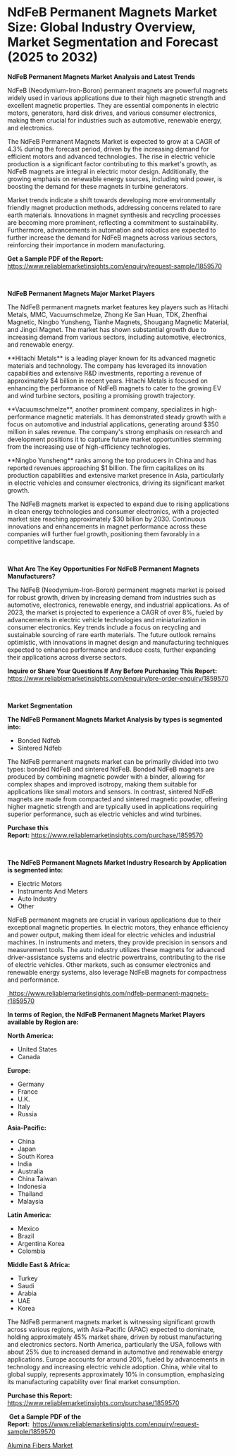 <p><h1>NdFeB Permanent Magnets Market Size: Global Industry Overview, Market Segmentation and Forecast (2025 to 2032)</h1></p><p><strong>NdFeB Permanent Magnets Market Analysis and Latest Trends</strong></p>
<p><p>NdFeB (Neodymium-Iron-Boron) permanent magnets are powerful magnets widely used in various applications due to their high magnetic strength and excellent magnetic properties. They are essential components in electric motors, generators, hard disk drives, and various consumer electronics, making them crucial for industries such as automotive, renewable energy, and electronics.</p><p>The NdFeB Permanent Magnets Market is expected to grow at a CAGR of 4.3% during the forecast period, driven by the increasing demand for efficient motors and advanced technologies. The rise in electric vehicle production is a significant factor contributing to this market's growth, as NdFeB magnets are integral in electric motor design. Additionally, the growing emphasis on renewable energy sources, including wind power, is boosting the demand for these magnets in turbine generators.</p><p>Market trends indicate a shift towards developing more environmentally friendly magnet production methods, addressing concerns related to rare earth materials. Innovations in magnet synthesis and recycling processes are becoming more prominent, reflecting a commitment to sustainability. Furthermore, advancements in automation and robotics are expected to further increase the demand for NdFeB magnets across various sectors, reinforcing their importance in modern manufacturing.</p></p>
<p><strong>Get a Sample PDF of the Report:&nbsp;</strong> <a href="https://www.reliablemarketinsights.com/enquiry/request-sample/1859570?utm_campaign=2441&utm_medium=2&utm_source=Github&utm_content=ia&utm_term=31032025&utm_id=ndfeb-permanent-magnets">https://www.reliablemarketinsights.com/enquiry/request-sample/1859570</a></p>
<p>&nbsp;</p>
<p><strong>NdFeB Permanent Magnets Major Market Players</strong></p>
<p><p>The NdFeB permanent magnets market features key players such as Hitachi Metals, MMC, Vacuumschmelze, Zhong Ke San Huan, TDK, Zhenfhai Magnetic, Ningbo Yunsheng, Tianhe Magnets, Shougang Magnetic Material, and Jingci Magnet. The market has shown substantial growth due to increasing demand from various sectors, including automotive, electronics, and renewable energy.</p><p>**Hitachi Metals** is a leading player known for its advanced magnetic materials and technology. The company has leveraged its innovation capabilities and extensive R&D investments, reporting a revenue of approximately $4 billion in recent years. Hitachi Metals is focused on enhancing the performance of NdFeB magnets to cater to the growing EV and wind turbine sectors, positing a promising growth trajectory.</p><p>**Vacuumschmelze**, another prominent company, specializes in high-performance magnetic materials. It has demonstrated steady growth with a focus on automotive and industrial applications, generating around $350 million in sales revenue. The company's strong emphasis on research and development positions it to capture future market opportunities stemming from the increasing use of high-efficiency technologies.</p><p>**Ningbo Yunsheng** ranks among the top producers in China and has reported revenues approaching $1 billion. The firm capitalizes on its production capabilities and extensive market presence in Asia, particularly in electric vehicles and consumer electronics, driving its significant market growth.</p><p>The NdFeB magnets market is expected to expand due to rising applications in clean energy technologies and consumer electronics, with a projected market size reaching approximately $30 billion by 2030. Continuous innovations and enhancements in magnet performance across these companies will further fuel growth, positioning them favorably in a competitive landscape.</p></p>
<p>&nbsp;</p>
<p><strong>What Are The Key Opportunities For NdFeB Permanent Magnets Manufacturers?</strong></p>
<p><p>The NdFeB (Neodymium-Iron-Boron) permanent magnets market is poised for robust growth, driven by increasing demand from industries such as automotive, electronics, renewable energy, and industrial applications. As of 2023, the market is projected to experience a CAGR of over 8%, fueled by advancements in electric vehicle technologies and miniaturization in consumer electronics. Key trends include a focus on recycling and sustainable sourcing of rare earth materials. The future outlook remains optimistic, with innovations in magnet design and manufacturing techniques expected to enhance performance and reduce costs, further expanding their applications across diverse sectors.</p></p>
<p><strong>Inquire or Share Your Questions If Any Before Purchasing This Report:</strong> <a href="https://www.reliablemarketinsights.com/enquiry/pre-order-enquiry/1859570?utm_campaign=2441&utm_medium=2&utm_source=Github&utm_content=ia&utm_term=31032025&utm_id=ndfeb-permanent-magnets">https://www.reliablemarketinsights.com/enquiry/pre-order-enquiry/1859570</a></p>
<p>&nbsp;</p>
<p><strong>Market Segmentation</strong></p>
<p><strong>The NdFeB Permanent Magnets Market Analysis by types is segmented into:</strong></p>
<p><ul><li>Bonded Ndfeb</li><li>Sintered Ndfeb</li></ul></p>
<p><p>The NdFeB permanent magnets market can be primarily divided into two types: bonded NdFeB and sintered NdFeB. Bonded NdFeB magnets are produced by combining magnetic powder with a binder, allowing for complex shapes and improved isotropy, making them suitable for applications like small motors and sensors. In contrast, sintered NdFeB magnets are made from compacted and sintered magnetic powder, offering higher magnetic strength and are typically used in applications requiring superior performance, such as electric vehicles and wind turbines.</p></p>
<p><strong>Purchase this Report:&nbsp;</strong><a href="https://www.reliablemarketinsights.com/purchase/1859570?utm_campaign=2441&utm_medium=2&utm_source=Github&utm_content=ia&utm_term=31032025&utm_id=ndfeb-permanent-magnets">https://www.reliablemarketinsights.com/purchase/1859570</a></p>
<p>&nbsp;</p>
<p><strong>The NdFeB Permanent Magnets Market Industry Research by Application is segmented into:</strong></p>
<p><ul><li>Electric Motors</li><li>Instruments And Meters</li><li>Auto Industry</li><li>Other</li></ul></p>
<p><p>NdFeB permanent magnets are crucial in various applications due to their exceptional magnetic properties. In electric motors, they enhance efficiency and power output, making them ideal for electric vehicles and industrial machines. In instruments and meters, they provide precision in sensors and measurement tools. The auto industry utilizes these magnets for advanced driver-assistance systems and electric powertrains, contributing to the rise of electric vehicles. Other markets, such as consumer electronics and renewable energy systems, also leverage NdFeB magnets for compactness and performance.</p></p>
<p><a href="https://www.reliablemarketinsights.com/ndfeb-permanent-magnets-r1859570?utm_campaign=2441&utm_medium=2&utm_source=Github&utm_content=ia&utm_term=31032025&utm_id=ndfeb-permanent-magnets">&nbsp;https://www.reliablemarketinsights.com/ndfeb-permanent-magnets-r1859570</a></p>
<p><strong>In terms of Region, the NdFeB Permanent Magnets Market Players available by Region are:</strong></p>
<p>
    <p> <strong> North America: </strong>
        <ul>
            <li>United States</li>
            <li>Canada</li>
        </ul>
        </p> 
    <p> <strong> Europe: </strong>
        <ul>
            <li>Germany</li>
            <li>France</li>
            <li>U.K.</li>
            <li>Italy</li>
            <li>Russia</li>
        </ul>
        </p> 
    <p> <strong> Asia-Pacific: </strong>
        <ul>
            <li>China</li>
            <li>Japan</li>
            <li>South Korea</li>
            <li>India</li>
            <li>Australia</li>
            <li>China Taiwan</li>
            <li>Indonesia</li>
            <li>Thailand</li>
            <li>Malaysia</li>
        </ul>
        </p> 
    <p> <strong> Latin America: </strong>
        <ul>
            <li>Mexico</li>
            <li>Brazil</li>
            <li>Argentina Korea</li>
            <li>Colombia</li>
        </ul>
        </p> 
    <p> <strong> Middle East & Africa: </strong>
        <ul>
            <li>Turkey</li>
            <li>Saudi</li>
            <li>Arabia</li>
            <li>UAE</li>
            <li>Korea</li>
        </ul>
    </p>
    </p>
<p><p>The NdFeB permanent magnets market is witnessing significant growth across various regions, with Asia-Pacific (APAC) expected to dominate, holding approximately 45% market share, driven by robust manufacturing and electronics sectors. North America, particularly the USA, follows with about 25% due to increased demand in automotive and renewable energy applications. Europe accounts for around 20%, fueled by advancements in technology and increasing electric vehicle adoption. China, while vital to global supply, represents approximately 10% in consumption, emphasizing its manufacturing capability over final market consumption.</p></p>
<p><strong>Purchase this Report: </strong><a href="https://www.reliablemarketinsights.com/purchase/1859570?utm_campaign=2441&utm_medium=2&utm_source=Github&utm_content=ia&utm_term=31032025&utm_id=ndfeb-permanent-magnets">https://www.reliablemarketinsights.com/purchase/1859570</a></p>
<p>&nbsp;<strong>Get a Sample PDF of the Report:&nbsp;&nbsp;</strong><a href="https://www.reliablemarketinsights.com/enquiry/request-sample/1859570?utm_campaign=2441&utm_medium=2&utm_source=Github&utm_content=ia&utm_term=31032025&utm_id=ndfeb-permanent-magnets">https://www.reliablemarketinsights.com/enquiry/request-sample/1859570</a></p>
<p><strong></strong></p>
<p><p><a href="https://github.com/chungwimbu4/Market-Research-Report-List-1/blob/main/alumina-fibers-market.md?utm_campaign=2441&utm_medium=2&utm_source=Github&utm_content=ia&utm_term=31032025&utm_id=ndfeb-permanent-magnets">Alumina Fibers Market</a></p></p>